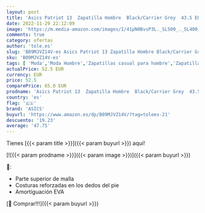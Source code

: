 ```yaml
---
layout: post
title: 'Asics Patriot 13  Zapatilla Hombre  Black/Carrier Grey  43.5 EU'
date: 2022-11-29 22:12:09
image: 'https://m.media-amazon.com/images/I/41pN0BvsP3L._SL500_._SL400_.jpg'
comments: true
category: ofertas
author: 'tole.es'
slug: 'B09MJVZ14V-es Asics Patriot 13 Zapatilla Hombre Black/Carrier Grey 43.5 EU'
sku: 'B09MJVZ14V-es'
tags: [ 'Moda','Moda Hombre','Zapatillas casual para hombre','Zapatillas y calzado deportivo para hombre','Zapatos para hombre','asics','zapatilla','🇪🇸', ]
actualPrice: 52.5 EUR
currency: EUR
price: 52.5
comparePrice: 65.0 EUR
prodname: 'Asics Patriot 13  Zapatilla Hombre  Black/Carrier Grey  43.5 EU'
country: 'es'
flag: '🇪🇸'
brand: 'ASICS'
buyurl: 'https://www.amazon.es/dp/B09MJVZ14V/?tag=tolees-21'
descuento: '19.23'
average: '47.75'
---
```


Tienes [{{< param title >}}]({{< param buyurl >}}) aqui!

[![{{< param prodname >}}]({{< param image >}})]({{< param buyurl >}})

🔎:

- Parte superior de malla
- Costuras reforzadas en los dedos del pie
- Amortiguación EVA

[🛒 Comprar!!!]({{< param buyurl >}})
